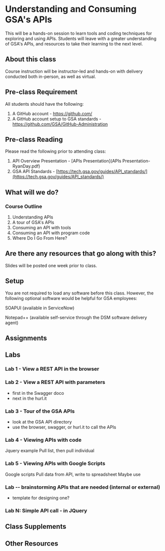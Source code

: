 # Understanding and Consuming GSA's APIs

This will be a hands-on session to learn tools and coding techniques for exploring and using APIs. Students will leave with a greater understanding of GSA's APIs, and resources to take their learning to the next level.

## About this class

Course instruction will be instructor-led and hands-on with delivery conducted both in-person, as well as virtual.

## Pre-class Requirement

All students should have the following:
1. A GitHub account - https://github.com/
2. A GitHub account setup to GSA standards - https://github.com/GSA/GitHub-Administration

## Pre-class Reading

Please read the following prior to attending class:

1. API Overview Presentation - [APIs Presentation](APIs Presentation-RyanDay.pdf)
2. GSA API Standards - [https://tech.gsa.gov/guides/API_standards/](https://tech.gsa.gov/guides/API_standards/)


## What will we do?

### Course Outline
1. Understanding APIs
2. A tour of GSA's APIs
3. Consuming an API with tools
4. Consuming an API with program code
5. Where Do I Go From Here?


## Are there any resources that go along with this?
Slides will be posted one week prior to class.

## Setup
You are not required to load any software before this class. However, the following optional software would be helpful for GSA employees:

SOAPUI (available in ServiceNow)

Notepad++ (available self-service through the DSM software delivery agent)

## Assignments

## Labs

### Lab 1 - View a REST API in the browser

### Lab 2 - View a REST API with parameters
- first in the Swagger doco
- next in the hurl.it

### Lab 3 - Tour of the GSA APIs
- look at the GSA API directory
- use the browser, swagger, or hurl.it to call the APIs

### Lab 4 - Viewing APIs with code
Jquery example
Pull list, then pull individual


### Lab 5 - Viewing APIs with Google Scripts
Google scripts
Pull data from API, write to spreadsheet
Maybe use 





### Lab -- brainstorming APIs that are needed (internal or external)
- template for designing one?

### Lab N: Simple API call - in JQuery


## Class Supplements

## Other Resources